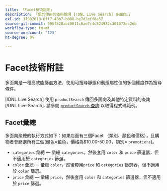 ```yaml
---
title: 「Facet技術說明」
description: 「關於使用的技術說明 [!DNL Live Search] 多面向。」
exl-id: 37982610-0ff7-48b7-b088-be7d2eff8a57
source-git-commit: 995f528abc0011c6ae7c4c524982c301072ec2eb
workflow-type: tm+mt
source-wordcount: '123'
ht-degree: 0%

---
```


# Facet技術附註

多面向是一種高效能篩選方法，使用可搜尋靜態和動態屬性值的多個維度作為搜尋條件。

[!DNL Live Search] 使用 `productSearch` 傳回多面向及其他特定資料的查詢 [!DNL Live Search]. 請參閱 [`productSearch` 查詢](https://developer.adobe.com/commerce/webapi/graphql/schema/live-search/queries/product-search/) 以取得程式碼範例。

## Facet彙總

多面向聚總的執行方式如下：如果店面有三個Facet （類別、顏色和價格），且購物者會篩選所有三個(顏色=藍色，價格為$10.00-50.00，類別= `promotions`)。

* `categories` 彙總 — 彙總 `categories`，然後套用 `color` 和 `price` 篩選器，但不適用於 `categories` 篩選。
* `color` 彙總 — 彙總 `color`，然後套用`price` 和 `categories` 篩選器，但不適用於 `color` 篩選。
* `price` 彙總 — 彙總 `price`，然後套用 `color` 和 `categories` 篩選器，但不適用於 `price` 篩選。
